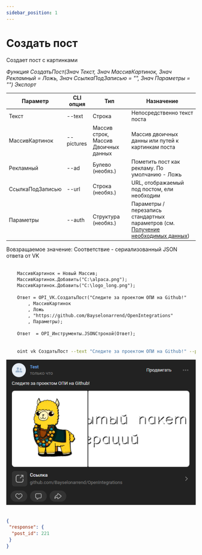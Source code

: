 ```yaml
---
sidebar_position: 1
---
```


# Создать пост
Создает пост с картинками

*Функция СоздатьПост(Знач Текст, Знач МассивКартинок, Знач Рекламный = Ложь, Знач СсылкаПодЗаписью = "", Знач Параметры = "") Экспорт*

  | Параметр | CLI опция | Тип | Назначение |
  |-|-|-|-|
  | Текст | --text | Строка | Непосредственно текст поста |
  | МассивКартинок | --pictures | Массив строк, Массив Двоичных данных | Массив двоичных данны или путей к картинкам поста|
  | Рекламный | --ad | Булево (необяз.) | Пометить пост как рекламу. По умолчанию - Ложь |
  | СсылкаПодЗаписью | --url | Строка (необяз.) | URL, отображаемый под постом, ели необходим |
  | Параметры | --auth | Структура (необяз.) | Параметры / перезапись стандартных параметров (см. [Получение необходимых данных](../)) |
  
  Вовзращаемое значение: Соответствие - сериализованный JSON ответа от VK

```bsl title="Пример кода"
	
	МассивКартинок = Новый Массив;
	МассивКартинок.Добавить("C:\alpaca.png");
	МассивКартинок.Добавить("C:\logo_long.png");
	
	Ответ = OPI_VK.СоздатьПост("Следите за проектом ОПИ на Github!"
		, МассивКартинок
		, Ложь
		, "https://github.com/Bayselonarrend/OpenIntegrations"
		, Параметры);
	
	Ответ  = OPI_Инструменты.JSONСтрокой(Ответ);

```

```sh title="Пример команд CLI"

    oint vk СоздатьПост --text "Следите за проектом ОПИ на Github!" --pictures "['C:\alpaca.png','C:\logo_long.png']" --url "https://github.com/Bayselonarrend/OpenIntegrations" --auth C:\auth.json

```

![Результат](img/1.png)

```json title="Результат"

{
 "response": {
  "post_id": 221
 }
}

```
